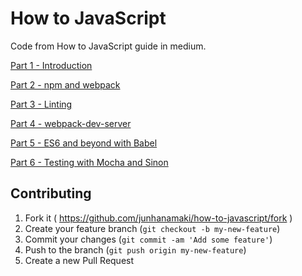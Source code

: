 # How to JavaScript

Code from How to JavaScript guide in medium.

[Part 1 - Introduction](https://medium.com/@jun.hanamaki/how-to-javascript-or-yet-another-javascript-guide-part-1-introduction-a531a21facc6#.3rgiqbl2w)

[Part 2 - npm and webpack](https://medium.com/@jun.hanamaki/how-to-javascript-or-yet-another-javascript-guide-part-2-npm-and-webpack-extended-f6355b0e3301#.cfu3nbesv)

[Part 3 - Linting](https://medium.com/@jun.hanamaki/how-to-javascript-or-yet-another-javascript-guide-part-3-linting-3589d7c23643#.5mrs0dwno)

[Part 4 - webpack-dev-server](https://medium.com/@jun.hanamaki/how-to-javascript-or-yet-another-javascript-guide-part-4-webpack-dev-server-fc01143e7d5a#.dixynku39)

[Part 5 - ES6 and beyond with Babel](https://medium.com/@jun.hanamaki/how-to-javascript-or-yet-another-javascript-guide-part-5-es6-and-beyond-with-babel-b5e51da2afcc#.oqmjqhk8x)

[Part 6 - Testing with Mocha and Sinon](https://medium.com/@jun.hanamaki/how-to-javascript-or-yet-another-javascript-guide-part-6-testing-with-mocha-and-sinon-d879178f85f0#.hf5eon9te)

## Contributing

1. Fork it ( https://github.com/junhanamaki/how-to-javascript/fork )
2. Create your feature branch (`git checkout -b my-new-feature`)
3. Commit your changes (`git commit -am 'Add some feature'`)
4. Push to the branch (`git push origin my-new-feature`)
5. Create a new Pull Request
